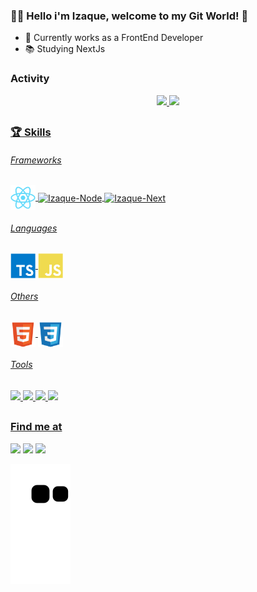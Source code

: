 ### 👨‍💻 Hello i'm Izaque, welcome to my Git World! 👋

- 📎 Currently works as a FrontEnd Developer
- 📚 Studying NextJs

### Activity
<div align="center">
  
  
  <a href="https://github.com/IzaqueNunes">
  <img height="180em" src="https://github-readme-stats.vercel.app/api?username=izaquenunes&show_icons=true&theme=material-palenight&include_all_commits=true&count_private=true"/>
  <img height="180em" src="https://github-readme-stats.vercel.app/api/top-langs/?username=izaquenunes&layout=compact&langs_count=7&theme=material-palenight "/>
</div>
 
  ##
  
  ### 🏆 Skills
  <div style="display: inline_block">
   
   <h6>Frameworks</h6>
   <img align="center" alt="Izaque-React" height="40" src="https://raw.githubusercontent.com/devicons/devicon/master/icons/react/react-original.svg"/>
   <img align="center" alt="Izaque-Node" height="40" src="https://cdn.jsdelivr.net/gh/devicons/devicon/icons/nodejs/nodejs-original.svg" />
    <img align="center" alt="Izaque-Next" height="40" src="https://cdn.jsdelivr.net/gh/devicons/devicon/icons/nextjs/nextjs-original-wordmark.svg" />
    
  <h6>Languages</h6>
  <img align="center" alt="Izaque-Ts" height="40" src="https://raw.githubusercontent.com/devicons/devicon/master/icons/typescript/typescript-plain.svg">
  <img align="center" alt="Izaque-Js" height="40" src="https://raw.githubusercontent.com/devicons/devicon/master/icons/javascript/javascript-plain.svg">
    
  <h6>Others</h6>
  <img align="center" alt="Izaque-HTML" height="40" src="https://raw.githubusercontent.com/devicons/devicon/master/icons/html5/html5-original.svg">
  <img align="center" alt="Izaque-CSS" height="40" src="https://raw.githubusercontent.com/devicons/devicon/master/icons/css3/css3-original.svg">
    
  <h6>Tools</h6>
  <img height="40px" src="https://cdn.jsdelivr.net/gh/devicons/devicon/icons/wordpress/wordpress-original.svg" />
  <img height="40px" src="https://cdn.jsdelivr.net/gh/devicons/devicon/icons/docker/docker-original.svg" />
  <img height="40px" src="https://img.icons8.com/color/48/000000/chakra-ui.png" />
  <img height="40px" src="https://cdn.jsdelivr.net/gh/devicons/devicon/icons/firebase/firebase-plain-wordmark.svg" />
  </div>
  
  ##
 
  ### Find me at
<div> 
  <a href="https://instagram.com/izaque_nunes" target="_blank"><img src="https://img.shields.io/badge/-Instagram-%23E4405F?style=for-the-badge&logo=instagram&logoColor=white" target="_blank"></a>
  <a href = "mailto:izaquenunes560@gmail.com"><img src="https://img.shields.io/badge/-Gmail-%23333?style=for-the-badge&logo=gmail&logoColor=white" target="_blank"></a>
  <a href="https://www.linkedin.com/in/izaque-dione-nunes-435625142/" target="_blank"><img src="https://img.shields.io/badge/-LinkedIn-%230077B5?style=for-the-badge&logo=linkedin&logoColor=white" target="_blank"></a> 
  
   ![Snake animation](https://github.com/IzaqueNunes/IzaqueNunes/blob/output/github-contribution-grid-snake.svg)
 
</div>
